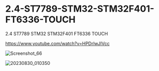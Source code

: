 # 2.4-ST7789-STM32-STM32F401-FT6336-TOUCH
2.4 ST7789 STM32 STM32F401 FT6336 TOUCH

https://www.youtube.com/watch?v=HPDrlwJIVcc

![Screenshot_66](https://github.com/offpic/2.4-ST7789-STM32-STM32F401-FT6336-TOUCH/assets/31142397/fd5970c0-5717-4618-b9fe-cc9129de73ac)

![20230830_010350](https://github.com/offpic/2.4-ST7789-STM32-STM32F401-FT6336-TOUCH/assets/31142397/7103ca45-99f1-45da-8a73-9a0388327873)
